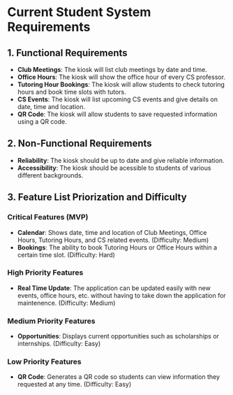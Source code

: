# Current Student System Requirements

## 1. Functional Requirements
- **Club Meetings**: The kiosk will list club meetings by date and time.
- **Office Hours**: The kiosk will show the office hour of every CS professor.
- **Tutoring Hour Bookings**: The kiosk will allow students to check tutoring hours and book time slots with tutors.
- **CS Events**: The kiosk will list upcoming CS events and give details on date, time and location.
- **QR Code**: The kiosk will allow students to save requested information using a QR code.

## 2. Non-Functional Requirements
- **Reliability**: The kiosk should be up to date and give reliable information.
- **Accessibility**: The kiosk should be acessible to students of various different backgrounds.

## 3. Feature List Priorization and Difficulty

### Critical Features (MVP)
- **Calendar**: Shows date, time and location of Club Meetings, Office Hours, Tutoring Hours, and CS related events. (Difficulty: Medium)
- **Bookings**: The ability to book Tutoring Hours or Office Hours within a certain time slot. (Difficulty: Hard)

### High Priority Features
- **Real Time Update**: The application can be updated easily with new events, office hours, etc. without having to take down the application for maintenence. (Difficulty: Medium)

### Medium Priority Features
- **Opportunities**: Displays current opportunities such as scholarships or internships. (Difficulty: Easy)

### Low Priority Features
- **QR Code**: Generates a QR code so students can view information they requested at any time. (Difficulty: Easy)
